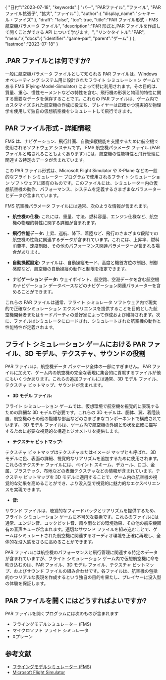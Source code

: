 {
"日付":"2023-07-18",
   "keywords":[
"パー",
"PARファイル",
"ファイル",
"PAR ファイル拡張子",
"拡大",
"ファイル"
],
   "author":{
"display_name":"シャキール・ファイズ"
},
"draft": "false",
"toc": true,
"title":"PAR ファイル形式 - FMS 航空機パラメータ ファイル",
   "description":"PAR 形式と,PAR ファイルを作成して開くことができる API について学びます。",
"リンクタイトル":"PAR",
   "menu":{
      "docs":{
         "identifier":"game-par",
"parent":"ゲーム"
}
},
"lastmod":"2023-07-18"
}

## .PAR ファイルとは何ですか?

一般に航空機パラメータ ファイルとして知られる PAR ファイルは、Windows オペレーティング システム用に設計されたフライト シミュレーション ゲームである FMS (Flying-Model-Simulator) によって特に利用されます。その目的は、質量、重心、慣性モーメントなどの特性を含む、飛行機の形状と物理的特性に関する重要なデータを保存することです。これらの PAR ファイルは、ゲーム内でカスタマイズされた航空機の作成に役立ち、プレイヤーは正確かつ現実的な物理学を使用して独自の仮想航空機をシミュレートして飛行できます。

## PAR ファイル形式 - 詳細情報

FMS は、ナビゲーション、飛行計画、自動操縦機能を支援するために航空機で使用されるソフトウェア システムです。 FMS 航空機パラメータ ファイル (PAR ファイルと略されることもよくあります) には、航空機の性能特性と飛行管理に関連する特定のデータが含まれています。

この PAR ファイル形式は、Microsoft Flight Simulator や X-Plane などの一般的なフライト シミュレーター プログラムで使用されるフライト シミュレーション ソフトウェアに固有のものです。このファイルには、シミュレーター内の仮想航空機の動作、パフォーマンス、システムを定義するさまざまなパラメーターとデータが含まれています。

FMS 航空機パラメータ ファイルには通常、次のような情報が含まれます。

- **航空機の仕様:** これには、重量、寸法、燃料容量、エンジン仕様など、航空機の物理的特性に関する詳細が含まれます。

- **飛行性能データ:** 上昇、巡航、降下、着陸など、飛行のさまざまな段階での航空機の性能に関連するデータが含まれています。これには、上昇率、燃料消費率、速度制限、その他のパフォーマンス関連パラメーターが含まれる場合があります。

- **自動操縦設定:** ファイルは、自動操縦モード、高度と機首方位の制限、制御感度など、航空機の自動操縦の動作と制限を指定できます。

- **ナビゲーション データ:** ウェイポイント、航空路、空港データを含む航空機のナビゲーション データベースなどのナビゲーション関連パラメーターを含めることができます。

これらの PAR ファイルは通常、フライト シミュレータ ソフトウェア内で現実的で正確なシミュレーション エクスペリエンスを提供することを目的とした航空機開発者またはサードパーティの愛好家によって作成および維持されます。次に、ファイルはシミュレータにロードされ、シミュレートされた航空機の動作と性能特性が定義されます。

## フライト シミュレーション ゲームにおける PAR ファイル、3D モデル、テクスチャ、サウンドの役割

PAR ファイルは、航空機データ パッケージ全体の一部にすぎません。 PAR ファイルに加えて、ゲーム内の航空機の完全な表現に集合的に貢献するファイルが他にもいくつかあります。これらの追加ファイルには通常、3D モデル ファイル、テクスチャ ビットマップ、サウンドが含まれます。

- **3D モデル ファイル:**

フライト シミュレーション ゲームでは、仮想環境で航空機を視覚的に表現するための詳細な 3D モデルが必要です。これらの 3D モデルは、胴体、翼、着陸装置、航空機のその他の複雑な部品などのさまざまなコンポーネントで構成されています。 3D モデル ファイルは、ゲーム内で航空機の外観と形状を正確に描写するために必要な視覚的な構造とジオメトリを提供します。

- **テクスチャ ビットマップ:**

テクスチャ ビットマップはテクスチャまたはイメージ マップとも呼ばれ、3D モデルに色、表面の詳細、視覚的なリアリズムを追加するために使用されます。これらのテクスチャ ファイルには、ペイント スキーム、デカール、ロゴ、金属、プラスチック、布地などの表面テクスチャなどの情報が含まれています。テクスチャ ビットマップを 3D モデルに適用することで、ゲーム内の航空機の視覚的な効果を高めることができ、より没入型で視覚的に魅力的なエクスペリエンスを実現できます。

- **音:**

サウンド ファイルは、聴覚的なフィードバックとリアリズムを提供するため、フライト シミュレーション ゲームに不可欠な要素です。これらのファイルには通常、エンジン音、コックピット音、風や雨などの環境効果、その他の航空機固有の音声キューが含まれます。適切なサウンド ファイルを組み込むことで、ゲームはシミュレートされた航空機に関連するオーディオ環境を正確に再現し、全体的な没入感をさらに高めることができます。

PAR ファイルには航空機のパフォーマンスと飛行管理に関連する特定のデータが含まれていますが、フライト シミュレーション ゲーム内で仮想航空機に命を吹き込むのは、PAR ファイル、3D モデル ファイル、テクスチャ ビットマップ、およびサウンド ファイルの組み合わせです。各ファイルは、航空機の包括的かつリアルな表現を作成するという独自の目的を果たし、プレイヤーに没入型の体験を保証します。

## PAR ファイルを開くにはどうすればよいですか?

PAR ファイルを開くプログラムには次のものが含まれます

- フライングモデルシミュレーター (FMS)
- マイクロソフト フライト シミュレータ
- Xプレーン

## 参考文献
* [フライングモデルシミュレーター (FMS)](https://modelsimulator.com/)
* [Microsoft Flight Simulator](https://en.wikipedia.org/wiki/Microsoft_Flight_Simulator)


